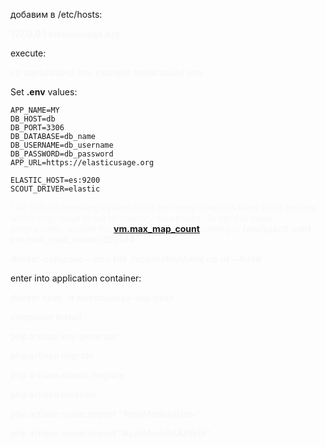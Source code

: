 добавим в /etc/hosts:
<p style="color: #F8F8F8; font-weight: bold;">  127.0.0.1	elasticusage.org</p>

execute:
<p style="color: #F8F8F8; font-weight: bold;"> cp application/.env.example application/.env </p>

Set <b>.env</b> values:

    APP_NAME=MY
    DB_HOST=db
    DB_PORT=3306
    DB_DATABASE=db_name
    DB_USERNAME=db_username
    DB_PASSWORD=db_password
	APP_URL=https://elasticusage.org

    ELASTIC_HOST=es:9200
    SCOUT_DRIVER=elastic

<p style="color: #F8F8F8;">
The default operating system limits on mmap counts is likely to be too low, which may result in out of memory exceptions.
To set this value permanently, update the <b><a href="https://www.elastic.co/guide/en/elasticsearch/reference/7.17/vm-max-map-count.html">vm.max_map_count</a></b> setting in <b>/etc/sysctl.conf</b>: 
<b>vm.max_map_count=262144</b>
</p>

<p style="color: #F8F8F8; font-weight: bold;">
docker-compose  --env-file ./application/.env up  -d --build
</p>

enter into application container:
<p style="color: #F8F8F8; font-weight: bold;">
docker exec -it elasticusage-app bash
</p>

<p style="color: #F8F8F8; font-weight: bold;">
composer install
</p>

<p style="color: #F8F8F8; font-weight: bold;">
php artisan key:generate
</p>

<p style="color: #F8F8F8; font-weight: bold;">
php artisan migrate
</p>
<p style="color: #F8F8F8; font-weight: bold;">
php artisan elastic:migrate
</p>
<p style="color: #F8F8F8; font-weight: bold;">
php artisan db:seed
</p>
<p style="color: #F8F8F8; font-weight: bold;">
php artisan scout:import "App\Models\User"
</p>
<p style="color: #F8F8F8; font-weight: bold;">
php artisan scout:import "App\Models\Article"
</p>

